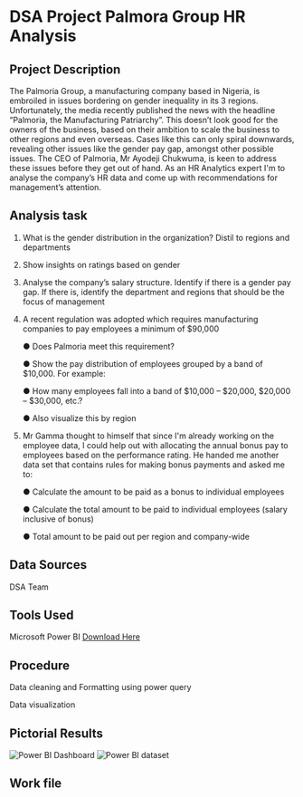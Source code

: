 # DSA Project Palmora Group HR Analysis

## Project Description
The Palmoria Group, a manufacturing company based in Nigeria, is embroiled in issues bordering on gender inequality in its 3 regions. Unfortunately, the media recently published the news with the headline “Palmoria, the Manufacturing Patriarchy”. This doesn’t look good for the owners of the business, based on their ambition to scale the business to other regions and even overseas. Cases like this can only spiral downwards, revealing other issues like the gender pay gap, amongst other possible issues.
The CEO of Palmoria, Mr Ayodeji Chukwuma, is keen to address these issues before they get out of hand. 
As an HR Analytics expert I'm to analyse the company’s HR data and come up with recommendations for management’s attention.

## Analysis task
1. What is the gender distribution in the organization? Distil to regions and departments
2. Show insights on ratings based on gender
3. Analyse the company’s salary structure. Identify if there is a gender pay gap. If there is, identify the department and regions that should be the focus of management
4. A recent regulation was adopted which requires manufacturing companies to pay employees a minimum of $90,000

   ● Does Palmoria meet this requirement?

   ● Show the pay distribution of employees grouped by a band of $10,000. For example:

   ● How many employees fall into a band of $10,000 – $20,000, $20,000 – $30,000, etc.?

   ● Also visualize this by region

5. Mr Gamma thought to himself that since I'm already working on the employee data, I could help out with allocating the annual bonus pay to employees based on the performance rating. He handed me another data set that contains rules for making bonus payments and asked me to:
   
    ● Calculate the amount to be paid as a bonus to individual employees
  
    ● Calculate the total amount to be paid to individual employees (salary inclusive of bonus)
  
    ● Total amount to be paid out per region and company-wide

## Data Sources

DSA Team

## Tools Used

Microsoft Power BI [Download Here](https://www.microsoft.com›power-bi›downloads)

## Procedure
Data cleaning and Formatting using power query

Data visualization

## Pictorial Results
![Power BI Dashboard](https://github.com/user-attachments/assets/964a5f83-2b83-4b01-9e13-f66746e6c260)
![Power BI dataset](https://github.com/user-attachments/assets/a5c8329a-4aa0-4a8e-906c-f1b16851ba60)

## Work file



